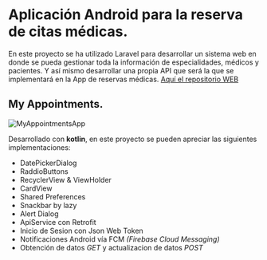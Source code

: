 # Aplicación Android para la reserva de citas médicas.
En este proyecto se ha utilizado Laravel para desarrollar un sistema web en donde se pueda gestionar toda la información de especialidades, médicos y pacientes. Y así mismo desarrollar una propia API que será la que se implementará en la App de reservas médicas.
[Aquí el repositorio WEB](https://github.com/AgustinBl/my-appointments)
## My Appointments.

![MyAppointmentsApp](https://media.giphy.com/media/gLF2yu7Xj3YXov9ggF/giphy.gif)

Desarrollado con **kotlin**, en este proyecto se pueden apreciar las siguientes implementaciones:

* DatePickerDialog
* RaddioButtons
* RecyclerView & ViewHolder
* CardView
* Shared Preferences
* Snackbar by lazy
* Alert Dialog
* ApiService con Retrofit
* Inicio de Sesion con Json Web Token
* Notificaciones Android vía FCM *(Firebase Cloud Messaging)*
* Obtención de datos *GET* y actualizacion de datos *POST*
